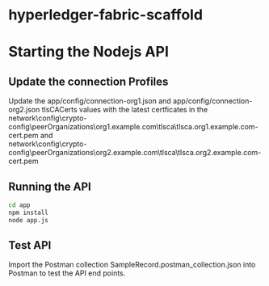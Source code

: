 # hyperledger-fabric-scaffold

Starting the Nodejs API
=======================

Update the connection Profiles
------------------------------
Update the app/config/connection-org1.json and app/config/connection-org2.json tlsCACerts values with the latest certficates in the <br>
network\config\crypto-config\peerOrganizations\org1.example.com\tlsca\tlsca.org1.example.com-cert.pem and <br>
network\config\crypto-config\peerOrganizations\org2.example.com\tlsca\tlsca.org2.example.com-cert.pem


Running the API
---------------
```sh
cd app
npm install
node app.js
```

Test API
--------
Import the Postman collection SampleRecord.postman_collection.json into Postman to test the API end points. 
